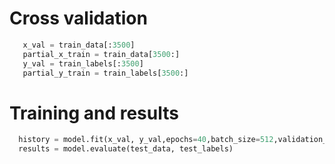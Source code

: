 # Cross validation
```python  
   x_val = train_data[:3500]  
   partial_x_train = train_data[3500:]  
   y_val = train_labels[:3500]  
   partial_y_train = train_labels[3500:]
```
# Training and results
```python  
  history = model.fit(x_val, y_val,epochs=40,batch_size=512,validation_data=(partial_x_train, partial_y_train),verbose=1)  
  results = model.evaluate(test_data, test_labels) 
```
